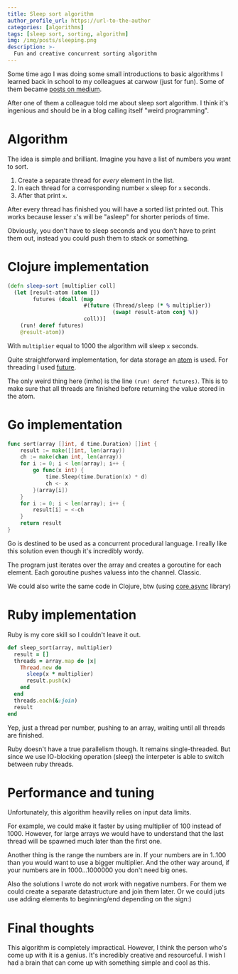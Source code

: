 ```yaml
---
title: Sleep sort algorithm
author_profile_url: https://url-to-the-author
categories: [algorithms]
tags: [sleep sort, sorting, algorithm]
img: /img/posts/sleeping.png
description: >-
  Fun and creative concurrent sorting algorithm
---
```


Some time ago I was doing some small introductions to basic algorithms I learned
back in school to my colleagues at carwow (just for fun).
Some of them became [posts on medium](https://medium.com/programming-basics).

After one of them a colleague told me about sleep sort algorithm. I think it's
ingenious and should be in a blog calling itself "weird programming".

<!--more-->

# Algorithm

The idea is simple and brilliant. Imagine you have a list of numbers you want to
sort.

1. Create a separate thread for *every* element in the list.
2. In each thread for a corresponding number `x` sleep for `x` seconds.
3. After that print `x`.

After every thread has finished you will have a sorted list printed out. This
works because lesser `x`'s will be "asleep" for shorter periods of time.

Obviously, you don't have to sleep seconds and you don't have to print them out,
instead you could push them to stack or something.

# Clojure implementation

```clojure
(defn sleep-sort [multiplier coll]
  (let [result-atom (atom [])
        futures (doall (map
                        #(future (Thread/sleep (* % multiplier))
                                 (swap! result-atom conj %))
                        coll))]
    (run! deref futures)
    @result-atom))
```

With `multiplier` equal to 1000 the algorithm will sleep `x` seconds.

Quite straightforward implementation, for data storage an
[atom](https://clojure.org/reference/atoms) is used. For threading I used
[future](https://clojuredocs.org/clojure.core/future).

The only weird thing here (imho) is the line `(run! deref futures)`. This is to
make sure that all threads are finished before returning the value stored in the
atom.


# Go implementation

```go
func sort(array []int, d time.Duration) []int {
	result := make([]int, len(array))
	ch := make(chan int, len(array))
	for i := 0; i < len(array); i++ {
		go func(x int) {
			time.Sleep(time.Duration(x) * d)
			ch <- x
		}(array[i])
	}
	for i := 0; i < len(array); i++ {
		result[i] = <-ch
	}
	return result
}
```

Go is destined to be used as a concurrent procedural language. I really like
this solution even though it's incredibly wordy.

The program just iterates over the array and creates a goroutine for each
element. Each goroutine pushes valuess into the channel. Classic.

We could also write the same code in Clojure, btw (using
[core.async](https://clojuredocs.org/clojure.core.async) library)


# Ruby implementation

Ruby is my core skill so I couldn't leave it out.

```ruby
def sleep_sort(array, multiplier)
  result = []
  threads = array.map do |x|
    Thread.new do
      sleep(x * multiplier)
      result.push(x)
    end
  end
  threads.each(&:join)
  result
end
```

Yep, just a thread per number, pushing to an array, waiting until all threads
are finished.

Ruby doesn't have a true parallelism though. It remains single-threaded. But
since we use IO-blocking operation (sleep) the interpeter is able to switch
between ruby threads.

# Performance and tuning

Unfortunately, this algorithm heavilly relies on input data limits.

For example, we could make it faster by using multiplier of 100 instead
of 1000. However, for large arrays we would have to understand that the last
thread will be spawned much later than the first one.

Another thing is the range the numbers are in. If your numbers are in 1..100
than you would want to use a bigger multiplier. And the other way around, if
your numbers are in 1000...1000000 you don't need big ones.

Also the solutions I wrote do not work with negative numbers. For them we could
create a separate datastructure and join them later. Or we could juts use adding
elements to beginning/end depending on the sign:)

# Final thoughts

This algorithm is completely impractical. However, I think the person who's come
up with it is a genius. It's incredibly creative and resourceful. I wish I had a
brain that can come up with something simple and cool as this.
